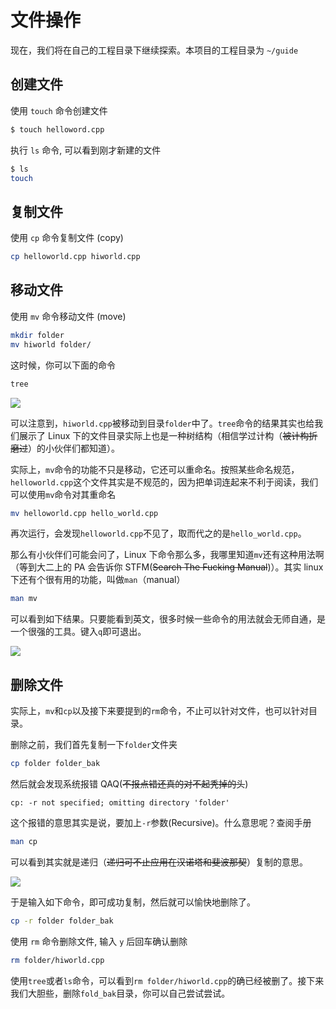 # 文件操作

现在，我们将在自己的工程目录下继续探索。本项目的工程目录为 `~/guide`

## 创建文件

使用 `touch` 命令创建文件

```bash
$ touch helloword.cpp
```

执行 `ls` 命令, 可以看到刚才新建的文件

```bash
$ ls
touch
```

## 复制文件

使用 `cp` 命令复制文件 (copy)

```bash
cp helloworld.cpp hiworld.cpp
```

## 移动文件

使用 `mv` 命令移动文件 (move)

```bash
mkdir folder
mv hiworld folder/
```

这时候，你可以下面的命令

```bash
tree
```

![](https://tsunaou.github.io/linux_guide/images/3.png)

可以注意到，`hiworld.cpp`被移动到目录`folder`中了。`tree`命令的结果其实也给我们展示了 Linux 下的文件目录实际上也是一种树结构（相信学过计构（~~被计构折磨过~~）的小伙伴们都知道）。

实际上，`mv`命令的功能不只是移动，它还可以重命名。按照某些命名规范，`helloworld.cpp`这个文件其实是不规范的，因为把单词连起来不利于阅读，我们可以使用`mv`命令对其重命名

```bash
mv helloworld.cpp hello_world.cpp
```

再次运行，会发现`helloworld.cpp`不见了，取而代之的是`hello_world.cpp`。

那么有小伙伴们可能会问了，Linux 下命令那么多，我哪里知道`mv`还有这种用法啊（等到大二上的 PA 会告诉你 STFM(~~Search The Fucking Manual~~)）。其实 linux 下还有个很有用的功能，叫做`man`（manual）

```bash
man mv
```

可以看到如下结果。只要能看到英文，很多时候一些命令的用法就会无师自通，是一个很强的工具。键入`q`即可退出。

![](https://tsunaou.github.io/linux_guide/images/4.png)

## 删除文件

实际上，`mv`和`cp`以及接下来要提到的`rm`命令，不止可以针对文件，也可以针对目录。

删除之前，我们首先复制一下`folder`文件夹

```bash
cp folder folder_bak
```

然后就会发现系统报错 QAQ(~~不报点错还真的对不起秃掉的头~~)

```log
cp: -r not specified; omitting directory 'folder'
```

这个报错的意思其实是说，要加上`-r`参数(Recursive)。什么意思呢？查阅手册

```bash
man cp
```

可以看到其实就是递归（~~递归可不止应用在汉诺塔和斐波那契~~）复制的意思。

![](https://tsunaou.github.io/linux_guide/images/5.png)

于是输入如下命令，即可成功复制，然后就可以愉快地删除了。

```bash
cp -r folder folder_bak
```

使用 `rm` 命令删除文件, 输入 `y` 后回车确认删除

```bash
rm folder/hiworld.cpp
```

使用`tree`或者`ls`命令，可以看到`rm folder/hiworld.cpp`的确已经被删了。接下来我们大胆些，删除`fold_bak`目录，你可以自己尝试尝试。
